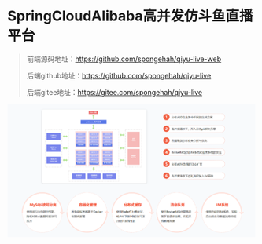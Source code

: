 # SpringCloudAlibaba高并发仿斗鱼直播平台

> 前端源码地址：https://github.com/spongehah/qiyu-live-web
> 
> 后端github地址：https://github.com/spongehah/qiyu-live
> 
> 后端gitee地址：https://gitee.com/spongehah/qiyu-live

![image-20240226010933136](image/README.assets/image-20240226010933136.png)
